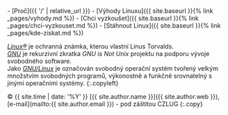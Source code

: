 <div id="footer" markdown="1">
- [Proč]({{ '/' | relative_url }})
- [Výhody Linuxu]({{ site.baseurl }}{% link _pages/vyhody.md %})
- [Chci vyzkoušet]({{ site.baseurl }}{% link _pages/chci-vyzkouset.md %})
- [Stáhnout Linux]({{ site.baseurl }}{% link _pages/kde-ziskat.md %})


*[Linux&reg;](https://www.linuxmark.org/)* je ochranná známka, kterou vlastní Linus Torvalds.<br>
*[GNU](https://gnu.cz/)* je rekurzivní zkratka *GNU is Not Unix* projektu na podporu vývoje svobodného software.<br />
Jako *[GNU/Linux](https://cs.wikipedia.org/wiki/Linux)* je označován svobodný operační systém tvořený velkým množstvím svobodných programů, výkonostně a funkčně srovnatelný s jinými operačními systémy.
{:.copyleft}

&copy; {{ site.time | date: '%Y' }} [{{ site.author.name }}]({{ site.author.web }}), [e-mail](mailto:{{ site.author.email }}) - pod záštitou CZLUG
{:.copy}
</div>

<!-- Google Code for PAGEVIEW Conversion Page -->
<script language="JavaScript" type="text/javascript">
<!--
var google_conversion_id = 1069089218;
var google_conversion_language = "cs";
var google_conversion_format = "1";
var google_conversion_color = "FFFFFF";
if (1) {
  var google_conversion_value = 1;
}
var google_conversion_label = "PAGEVIEW";
//-->
</script>
<script language="JavaScript" src="https://www.googleadservices.com/pagead/conversion.js"></script>
<noscript><img height=1 width=1 border=0 src="https://www.googleadservices.com/pagead/conversion/1069089218/?value=1&label=PAGEVIEW&script=0"></noscript>
<script src="https://www.google-analytics.com/urchin.js" type="text/javascript"></script>
<script type="text/javascript">
_uacct = "{{ site.google_analytics }}";
urchinTracker();
</script>
